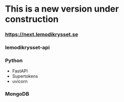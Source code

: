 # This is a new version under construction

### https://next.lemodikrysset.se



### lemodikrysset-api

### Python
* FastAPI
* Supertokens
* uvicorn
    
### MongoDB

